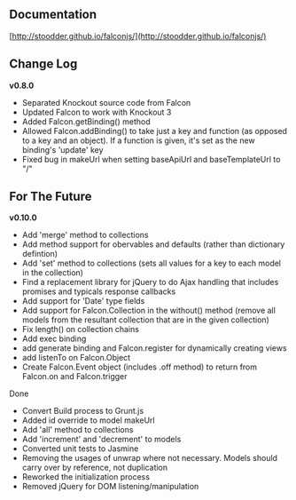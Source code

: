 ## Documentation
[http://stoodder.github.io/falconjs/](http://stoodder.github.io/falconjs/)

## Change Log
**v0.8.0**
* Separated Knockout source code from Falcon
* Updated Falcon to work with Knockout 3
* Added Falcon.getBinding() method
* Allowed Falcon.addBinding() to take just a key and function (as opposed to a key and an object). If a function is given, it's set as the new binding's 'update' key
* Fixed bug in makeUrl when setting baseApiUrl and baseTemplateUrl to "/"


## For The Future
**v0.10.0**
* Add 'merge' method to collections
* Add method support for obervables and defaults (rather than dictionary defintion)
* Add 'set' method to collections (sets all values for a key to each model in the collection)
* Find a replacement library for jQuery to do Ajax handling that includes promises and typicals response callbacks
* Add support for 'Date' type fields
* Add support for Falcon.Collection in the without() method (remove all models from the resultant collection that are in the given collection)
* Fix length() on collection chains
* Add exec binding
* add generate binding and Falcon.register for dynamically creating views
* add listenTo on Falcon.Object
* Create Falcon.Event object (includes .off method) to return from Falcon.on and Falcon.trigger

Done
* Convert Build process to Grunt.js
* Added id override to model makeUrl
* Add 'all' method to collections
* Add 'increment' and 'decrement' to models
* Converted unit tests to Jasmine
* Removing the usages of unwrap where not necessary. Models should carry over by reference, not duplication
* Reworked the initialization process
* Removed jQuery for DOM listening/manipulation